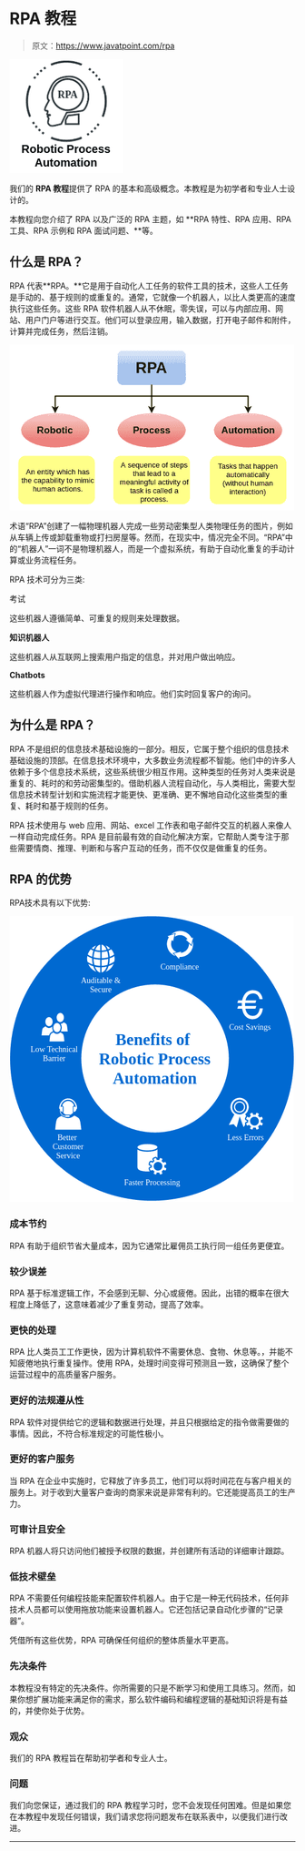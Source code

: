 # RPA 教程

> 原文：<https://www.javatpoint.com/rpa>

![RPA Tutorial](img/46ae301f1e2bc9f4c829cc4d82b517fa.png)

我们的 **RPA 教程**提供了 RPA 的基本和高级概念。本教程是为初学者和专业人士设计的。

本教程向您介绍了 RPA 以及广泛的 RPA 主题，如 **RPA 特性、RPA 应用、RPA 工具、RPA 示例和 RPA 面试问题、**等。

## 什么是 RPA？

RPA 代表**RPA。**它是用于自动化人工任务的软件工具的技术，这些人工任务是手动的、基于规则的或重复的。通常，它就像一个机器人，以比人类更高的速度执行这些任务。这些 RPA 软件机器人从不休眠，零失误，可以与内部应用、网站、用户门户等进行交互。他们可以登录应用，输入数据，打开电子邮件和附件，计算并完成任务，然后注销。

![RPA Tutorial](img/e5967712bbaf2ff7a9341128714ff49e.png)

术语“RPA”创建了一幅物理机器人完成一些劳动密集型人类物理任务的图片，例如从车辆上传或卸载重物或打扫房屋等。然而，在现实中，情况完全不同。“RPA”中的“机器人”一词不是物理机器人，而是一个虚拟系统，有助于自动化重复的手动计算或业务流程任务。

RPA 技术可分为三类:

考试

这些机器人遵循简单、可重复的规则来处理数据。

**知识机器人**

这些机器人从互联网上搜索用户指定的信息，并对用户做出响应。

**Chatbots**

这些机器人作为虚拟代理进行操作和响应。他们实时回复客户的询问。

## 为什么是 RPA？

RPA 不是组织的信息技术基础设施的一部分。相反，它属于整个组织的信息技术基础设施的顶部。在信息技术环境中，大多数业务流程都不智能。他们中的许多人依赖于多个信息技术系统，这些系统很少相互作用。这种类型的任务对人类来说是重复的、耗时的和劳动密集型的。借助机器人流程自动化，与人类相比，需要大型信息技术转型计划和实施流程才能更快、更准确、更不懈地自动化这些类型的重复、耗时和基于规则的任务。

RPA 技术使用与 web 应用、网站、excel 工作表和电子邮件交互的机器人来像人一样自动完成任务。RPA 是目前最有效的自动化解决方案，它帮助人类专注于那些需要情商、推理、判断和与客户互动的任务，而不仅仅是做重复的任务。

## RPA 的优势

RPA技术具有以下优势:

![RPA Tutorial](img/223a6a3faceadfc18e092110bb7e7e4e.png)

### 成本节约

RPA 有助于组织节省大量成本，因为它通常比雇佣员工执行同一组任务更便宜。

### 较少误差

RPA 基于标准逻辑工作，不会感到无聊、分心或疲倦。因此，出错的概率在很大程度上降低了，这意味着减少了重复劳动，提高了效率。

### 更快的处理

RPA 比人类员工工作更快，因为计算机软件不需要休息、食物、休息等。，并能不知疲倦地执行重复操作。使用 RPA，处理时间变得可预测且一致，这确保了整个运营过程中的高质量客户服务。

### 更好的法规遵从性

RPA 软件对提供给它的逻辑和数据进行处理，并且只根据给定的指令做需要做的事情。因此，不符合标准规定的可能性极小。

### 更好的客户服务

当 RPA 在企业中实施时，它释放了许多员工，他们可以将时间花在与客户相关的服务上。对于收到大量客户查询的商家来说是非常有利的。它还能提高员工的生产力。

### 可审计且安全

RPA 机器人将只访问他们被授予权限的数据，并创建所有活动的详细审计跟踪。

### 低技术壁垒

RPA 不需要任何编程技能来配置软件机器人。由于它是一种无代码技术，任何非技术人员都可以使用拖放功能来设置机器人。它还包括记录自动化步骤的“记录器”。

凭借所有这些优势，RPA 可确保任何组织的整体质量水平更高。

### 先决条件

本教程没有特定的先决条件。你所需要的只是不断学习和使用工具练习。然而，如果你想扩展功能来满足你的需求，那么软件编码和编程逻辑的基础知识将是有益的，并使你处于优势。

### 观众

我们的 RPA 教程旨在帮助初学者和专业人士。

### 问题

我们向您保证，通过我们的 RPA 教程学习时，您不会发现任何困难。但是如果您在本教程中发现任何错误，我们请求您将问题发布在联系表中，以便我们进行改进。

* * *